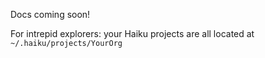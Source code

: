 Docs coming soon!

For intrepid explorers:  your Haiku projects are all located at `~/.haiku/projects/YourOrg`